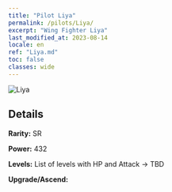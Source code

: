 ```yaml
---
title: "Pilot Liya"
permalink: /pilots/Liya/
excerpt: "Wing Fighter Liya"
last_modified_at: 2023-08-14
locale: en
ref: "Liya.md"
toc: false
classes: wide
---
```



 ![Liya](/images/pilots/aviator_piece_3004.png)

## Details

 **Rarity:** SR 

 **Power:** 432 

 **Levels:**  List of levels with HP and Attack -> TBD

 **Upgrade/Ascend:**  


